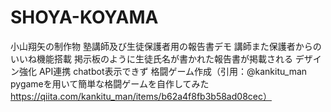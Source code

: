 # SHOYA-KOYAMA
小山翔矢の制作物
塾講師及び生徒保護者用の報告書デモ
講師また保護者からのいいね機能搭載
掲示板のように生徒氏名が書かれた報告書が掲載される
デザイン強化
API連携
chatbot表示できず
格闘ゲーム作成（引用：@kankitu_man　pygameを用いて簡単な格闘ゲームを自作してみた　
https://qiita.com/kankitu_man/items/b62a4f8fb3b58ad08cec）